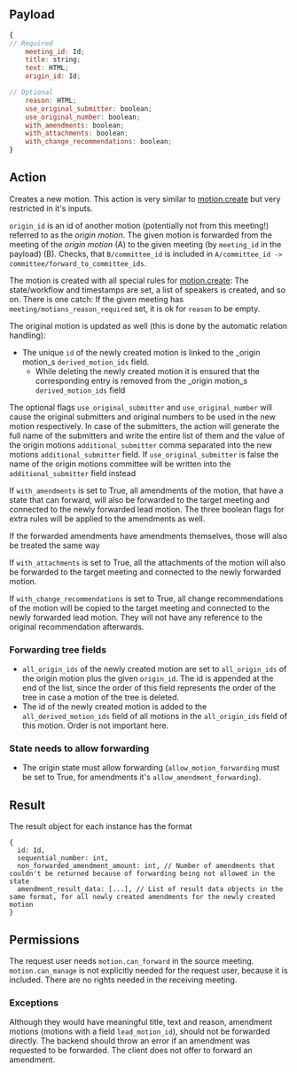 ## Payload
```js
{
// Required
    meeting_id: Id;
    title: string;
    text: HTML;
    origin_id: Id;

// Optional
    reason: HTML;
    use_original_submitter: boolean;
    use_original_number: boolean;
    with_amendments: boolean;
    with_attachments: boolean;
    with_change_recommendations: boolean;
}
```

## Action
Creates a new motion. This action is very similar to [motion.create](motion.create.md) but very restricted in it's inputs.

`origin_id` is an id of another motion (potentially not from this meeting!) referred to as the _origin motion_. The given motion is forwarded from the meeting of the _origin motion_ (A) to the given meeting (by `meeting_id` in the payload) (B). Checks, that `B/committee_id` is included in `A/committee_id -> committee/forward_to_committee_ids`.

The motion is created with all special rules for [motion.create](motion.create.md): The state/workflow and
timestamps are set, a list of speakers is created, and so on. There is one catch: If
the given meeting has `meeting/motions_reason_required` set, it is ok for `reason` to be empty.

The original motion is updated as well (this is done by the automatic relation handling):
* The unique `id` of the newly created motion is linked to the _origin motion_s `derived_motion_ids` field.
  * While deleting the newly created motion it is ensured that the corresponding entry is removed from the _origin motion_s `derived_motion_ids` field

The optional flags `use_original_submitter` and `use_original_number` will cause the original submitters and original numbers to be used in the new motion respectively. In case of the submitters, the action will generate the full name of the submitters and write the entire list of them and the value of the origin motions `additional_submitter` comma separated into the new motions `additional_submitter` field. If `use_original_submitter` is false the name of the origin motions committee will be written into the `additional_submitter` field instead

If `with_amendments` is set to True, all amendments of the motion, that have a state that can forward, will also be forwarded to the target meeting and connected to the newly forwarded lead motion.
The three boolean flags for extra rules will be applied to the amendments as well.

If the forwarded amendments have amendments themselves, those will also be treated the same way

If `with_attachments` is set to True, all the attachments of the motion will also be forwarded to the target meeting and connected to the newly forwarded motion.

If `with_change_recommendations` is set to True, all change recommendations of the motion will be copied to the target meeting and connected to the newly forwarded lead motion. They will not have any reference to the original recommendation afterwards.

### Forwarding tree fields

* `all_origin_ids` of the newly created motion are set to `all_origin_ids` of the origin motion plus the given `origin_id`. The id is appended at the end of the list, since the order of this field represents the order of the tree in case a motion of the tree is deleted.
* The id of the newly created motion is added to the `all_derived_motion_ids` field of all motions in the `all_origin_ids` field of this motion. Order is not important here.

### State needs to allow forwarding

* The origin state must allow forwarding (`allow_motion_forwarding` must be set to True, for amendments it's `allow_amendment_forwarding`).

## Result

The result object for each instance has the format
```
{
  id: Id,
  sequential_number: int,
  non_forwarded_amendment_amount: int, // Number of amendments that couldn't be returned because of forwarding being not allowed in the state
  amendment_result_data: [...], // List of result data objects in the same format, for all newly created amendments for the newly created motion
}
```

## Permissions
The request user needs `motion.can_forward` in the source meeting. `motion.can_manage` is not explicitly needed for the request user, because it is included. There are no rights needed in the receiving meeting.

### Exceptions

Although they would have meaningful title, text and reason, amendment motions (motions with a field `lead_motion_id`), should not be forwarded directly. The backend should throw an error if an amendment was requested to be forwarded.
The client does not offer to forward an amendment.
